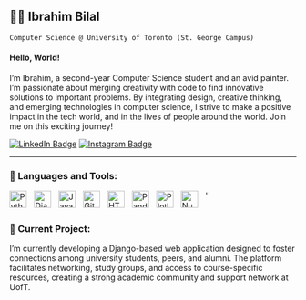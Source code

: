 ## 🏄‍♂️ Ibrahim Bilal
`Computer Science @ University of Toronto (St. George Campus)`

#### Hello, World! 

I’m Ibrahim, a second-year Computer Science student and an avid painter. I’m passionate about merging creativity with code to find innovative solutions to important problems. By integrating design, creative thinking, and emerging technologies in computer science, I strive to make a positive impact in the tech world, and in the lives of people around the world. Join me on this exciting journey!

[![LinkedIn Badge](https://img.shields.io/badge/-LinkedIn-0A66C2?style=flat-square&logo=linkedin&logoColor=white)](https://www.linkedin.com/in/ibrahim-bilal-a3823626a)
[![Instagram Badge](https://img.shields.io/badge/-Instagram-E1306C?style=flat-square&logo=instagram&logoColor=white)](https://www.instagram.com/arts.ibra)

---
### 🧰 Languages and Tools:

''
<img align="left" alt="Python" width="30px" style="padding-right:10px;" src="https://cdn.jsdelivr.net/gh/devicons/devicon/icons/python/python-plain.svg" />
<img align="left" alt="Django" width="30px" style="padding-right:10px;" src="https://cdn.jsdelivr.net/gh/devicons/devicon/icons/django/django-plain.svg" />
<img align="left" alt="Java" width="30px" style="padding-right:10px;" src="https://cdn.jsdelivr.net/gh/devicons/devicon/icons/java/java-original.svg"/>
<img align="left" alt="Git" width="30px" style="padding-right:10px;" src="https://cdn.jsdelivr.net/gh/devicons/devicon/icons/git/git-original.svg" />
<img align="left" alt="HTML" width="30px" style="padding-right:10px;" src="https://cdn.jsdelivr.net/gh/devicons/devicon/icons/html5/html5-plain.svg" />
<img align="left" alt="Pandas" width="30px" style="padding-right:10px;" src="https://cdn.jsdelivr.net/gh/devicons/devicon/icons/pandas/pandas-original.svg" />
<img align="left" alt="Plotly" width="30px" style="padding-right:10px;" src="https://cdn.jsdelivr.net/gh/devicons/devicon/icons/plotly/plotly-plain.svg" />
<img align="left" alt="NumPy" width="30px" style="padding-right:10px;" src="https://cdn.jsdelivr.net/gh/devicons/devicon/icons/numpy/numpy-original.svg" />
<br />

#
### 🔭 Current Project:

I’m currently developing a Django-based web application designed to foster connections among university students, peers, and alumni. The platform facilitates networking, study groups, and access to course-specific resources, creating a strong academic community and support network at UofT.

#


